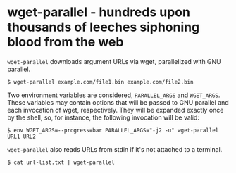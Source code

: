 wget-parallel - hundreds upon thousands of leeches siphoning blood from the web
===============================================================================
`wget-parallel` downloads argument URLs via wget, parallelized with GNU
parallel.
```
$ wget-parallel example.com/file1.bin example.com/file2.bin
```

Two environment variables are considered, `PARALLEL_ARGS` and `WGET_ARGS`.
These variables may contain options that will be passed to GNU parallel and
each invocation of wget, respectively. They will be expanded exactly once by
the shell, so, for instance, the following invocation will be valid:
```
$ env WGET_ARGS=--progress=bar PARALLEL_ARGS="-j2 -u" wget-parallel URL1 URL2
```

`wget-parallel` also reads URLs from stdin if it's not attached to a terminal.
```
$ cat url-list.txt | wget-parallel
```
